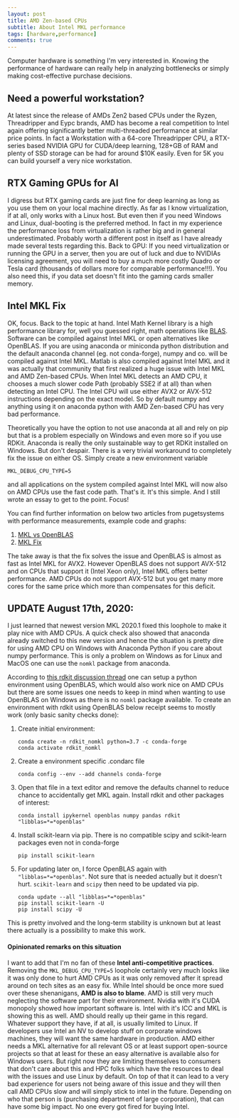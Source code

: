 ```yaml
---
layout: post
title: AMD Zen-based CPUs
subtitle: About Intel MKL performance
tags: [hardware,performance]
comments: true
---
```


Computer hardware is something I'm very interested in. Knowing the performance of 
hardware can really help in analyzing bottlenecks or simply making cost-effective 
purchase decisions.

## Need a powerful workstation?

At latest since the release of AMDs Zen2 based CPUs under the Ryzen, Threadripper and
Eypc brands, AMD has become a real competition to Intel again offering significantly
better multi-threaded performance at similar price points. In fact a Workstation with a
64-core Threadripper CPU, a RTX-series based NVIDIA GPU for CUDA/deep learning, 128+GB
of RAM and plenty of SSD storage can be had for around $10K easily. Even for 5K you can
build yourself a very nice workstation.

## RTX Gaming GPUs for AI

I digress but RTX gaming cards are just fine for deep learning as long as you use them
on your local machine directly. As far as I know virtualization, if at all, only works
with a Linux host. But even then if you need Windows and Linux, dual-booting is the
preferred method. In fact in my experience the performance loss from virtualization is
rather big and in general underestimated. Probably worth a different post in itself as
I have already made several tests regarding this.
Back to GPU: If you need virtualization or running the GPU in a server, then you are out
of luck and due to NVIDIAs licensing agreement, you will need to buy a much more costly
Quadro or Tesla card (thousands of dollars more for comparable performance!!!). You also 
need this, if you data set doesn't fit into the gaming cards smaller memory.

##  Intel MKL Fix

OK, focus. Back to the topic at hand. Intel Math Kernel library is a high performance
library for, well you guessed right, math operations like [BLAS](https://en.wikipedia.org/wiki/Basic_Linear_Algebra_Subprograms). Software can be compiled
against Intel MKL or open alternatives like OpenBLAS. If you are using anaconda or
miniconda python distribution and the default anaconda channel (eg. not conda-forge),
numpy and co. will be compiled against Intel MKL. Matlab is also compiled against Intel
MKL and it was actually that community that first realized a huge issue with Intel MKL
and AMD Zen-based CPUs. When Intel MKL detects an AMD CPU, it chooses a much slower
code Path (probably SSE2 if at all) than when detecting an Intel CPU. The Intel CPU will
use either AVX2 or AVX-512 instructions depending on the exact model. So by default
numpy and anything using it on anaconda python with AMD Zen-based CPU has very bad
performance.

Theoretically you have the option to not use anaconda at all and rely on pip but that
is a problem especially on Windows and even more so if you use RDKit. Anaconda is really
the only sustainable way to get RDKit installed on Windows. But don't despair. There is
a very trivial workaround to completely fix the issue on either OS. Simply create a new
environment variable 

`MKL_DEBUG_CPU_TYPE=5` 

and all applications on the system compiled against Intel MKL will now also on AMD CPUs 
use the fast code path. That's it. It's this simple. And I still wrote an essay to get
to the point. Focus!

You can find further information on below two articles from pugetsystems with performance
measurements, example code and graphs:

1. [MKL vs OpenBLAS](https://www.pugetsystems.com/labs/hpc/AMD-Ryzen-3900X-vs-Intel-Xeon-2175W-Python-numpy---MKL-vs-OpenBLAS-1560/)
2. [MKL Fix](https://www.pugetsystems.com/labs/hpc/How-To-Use-MKL-with-AMD-Ryzen-and-Threadripper-CPU-s-Effectively-for-Python-Numpy-And-Other-Applications-1637/)

The take away is that the fix solves the issue and OpenBLAS is almost as fast as Intel
MKL for AVX2. However OpenBLAS does not support AVX-512 and on CPUs that support it 
(Intel Xeon only), Intel MKL offers better performance. AMD CPUs do not support AVX-512
but you get many more cores for the same price which more than compensates for this
deficit.

## UPDATE August 17th, 2020:

I just learned that newest version MKL 2020.1 fixed this loophole to make it play nice with AMD CPUs. A quick check also showed that anaconda already switched to this new version and hence the situation is pretty dire for using AMD CPU on Windows with Anaconda Python if you care about numpy performance. This is only a problem on Windows as for Linux and MacOS one can use the `nomkl` package from anaconda.

According to [this rdkit discussion thread](https://sourceforge.net/p/rdkit/mailman/rdkit-discuss/thread/CAD4fdRTAnWbNazvaqQuAWWi9gu8+mKSJ4TcOTTk2nTjz9KoDYQ@mail.gmail.com/) one can setup a python environment using OpenBLAS, which would also work nice on AMD CPUs but there are some issues one needs to keep in mind when wanting to use OpenBLAS on Windows as there is no `nomkl` package available. To create an environment with rdkit using OpenBLAS below receipt seems to mostly work (only basic sanity checks done):

1. Create initial environment:
   
    ```
    conda create -n rdkit_nomkl python=3.7 -c conda-forge    
    conda activate rdkit_nomkl
    ```
    
2. Create a environment specific .condarc file
    
    ```
    conda config --env --add channels conda-forge
    ```

3. Open that file in a text editor and remove the defaults channel to reduce chance to accidentally get MKL again.
    Install rdkit and other packages of interest:

    ```
    conda install ipykernel openblas numpy pandas rdkit "libblas=*=*openblas"
    ```

4. Install scikit-learn via pip. There is no compatible scipy and scikit-learn packages even not in conda-forge

    ```
    pip install scikit-learn
    ```

5. For updating later on,  I force OpenBLAS again with `"libblas=*=*openblas"`. Not sure that is needed actually but it doesn't hurt. `scikit-learn` and `scipy` then need to be updated via pip.

    ```
    conda update --all "libblas=*=*openblas"    
    pip install scikit-learn -U    
    pip install scipy -U
    ```

This is pretty involved and the long-term stability is unknown but at least there actually is a possibility to make this work. 

#### Opinionated remarks on this situation

I want to add that I'm no fan of these **Intel anti-competitive practices**. Removing the `MKL_DEBUG_CPU_TYPE=5` loophole certainly very much looks like it was only done to hurt AMD CPUs as it was only removed after it spread around on tech sites as an easy fix. While Intel should be once more sued over these shenanigans, **AMD is also to blame**. AMD is still very much neglecting the software part for their environment. Nvidia with it's CUDA monopoly showed how important software is. Intel with it's ICC and MKL is showing this as well. AMD should really up their game in this regard. Whatever support they have, if at all, is usually limited to Linux. If developers use Intel an NV to develop stuff on corporate windows machines, they will want the same hardware in production.  AMD either needs a MKL alternative for all relevant OS or at least support open-source projects so that at least for these an easy alternative is available also for Windows users. But right now they are limiting themselves to consumers that don't care about this and HPC folks which have the resources to deal with the issues and use Linux by default. On top of that it can lead to a very bad experience for users not being aware of this issue and they will then call AMD CPUs slow and will simply stick to intel in the future. Depending on who that person is (purchasing department of large corporation), that can have some big impact. No one every got fired for buying Intel.